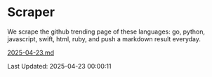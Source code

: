 # Scraper

We scrape the github trending page of these languages: go, python, javascript, swift, html, ruby, and push a markdown result everyday.

[2025-04-23.md](https://github.com/henson/Scraper/blob/master/2025-04-23.md)

Last Updated: 2025-04-23 00:00:11